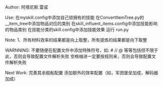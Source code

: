 Author: 阿塔尼斯.雷诺

Use:
    在myskill.config中添加自己锁拥有的技能
    在ConvertItemTree.py的__item_tree中添加物品对应的类别
    在skill_influent_items.config中添加技能影响的物品类别
    在技能分类的skill.config中添加技能效果
    运行 run.py

Note: 
1、所有材料效率的结果都是向上取整，所有提炼的结果都是向下取整

WARNNING:
    不要随便在配置文件中添加特殊符号，如: #  //  @ 等等包括但不限于此，否则会导致配置文件解析失败
    空格缩进一定要按规则来，否则会导致配置文件解析失败

Next Work:
    完善其余舰船配置
    添加额外的效率配置（如，军团堡垒加成，解码器加成）